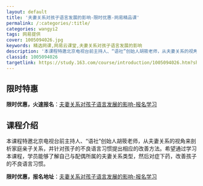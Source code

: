 ```yaml
---
layout: default
title: '夫妻关系对孩子语言发展的影响-限时优惠-网易精品课'
permalink: /:categories/:title/
categories: wangyi2
tags: 网易提供
cover: 1005094026.jpg
keywords: 精选网课,网易云课堂,夫妻关系对孩子语言发展的影响
description: '本课程特邀北京电视台前主持人、“语社”创始人胡筱老师，从夫妻关系的视角来剖析家庭亲子关系，并针对孩子的不良语言习惯提出相'
classid: 1005094026
targetlink: https://study.163.com/course/introduction/1005094026.htm?share=1&shareId=1025206652&utm_campaign=share&utm_medium=iphoneShare&utm_source=&utm_u=1025206652
---
```


## 限时特惠

**限时优惠，火速报名**：[夫妻关系对孩子语言发展的影响-报名学习](https://study.163.com/course/introduction/1005094026.htm?share=1&shareId=1025206652&utm_campaign=share&utm_medium=iphoneShare&utm_source=&utm_u=1025206652)

## 课程介绍

本课程特邀北京电视台前主持人、“语社”创始人胡筱老师，从夫妻关系的视角来剖析家庭亲子关系，并针对孩子的不良语言习惯提出相应的改善方法。希望通过学习本课程，学员能够了解自己与配偶所属的夫妻关系类型，然后对症下药，改善孩子的不良语言习惯。

**限时优惠，报名地址**：[夫妻关系对孩子语言发展的影响-报名学习](https://study.163.com/course/introduction/1005094026.htm?share=1&shareId=1025206652&utm_campaign=share&utm_medium=iphoneShare&utm_source=&utm_u=1025206652)

